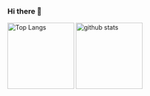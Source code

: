 ### Hi there 👋

<!--
**yasshy-jp/yasshy-jp** is a ✨ _special_ ✨ repository because its `README.md` (this file) appears on your GitHub profile.

Here are some ideas to get you started:

- 🔭 I’m currently working on ...
- 🌱 I’m currently learning ...
- 👯 I’m looking to collaborate on ...
- 🤔 I’m looking for help with ...
- 💬 Ask me about ...
- 📫 How to reach me: ...
- 😄 Pronouns: ...
- ⚡ Fun fact: ...
-->


<p align="left"> 
  <!-- Top Languages Card -->
  <img alt="Top Langs" height="150px" src="https://github-readme-stats.vercel.app/api/top-langs/?username=yasshy-jp&layout=compact&show_icons=true&theme=onedark" />
  <!-- GitHub Stats Card -->
  <img alt="github stats" height="150px" src="https://github-readme-stats.vercel.app/api?username=yasshy-jp&theme=onedark&show_icons=ture" />
</p>
